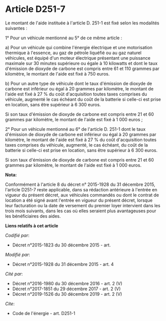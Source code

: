 # Article D251-7

Le montant de l'aide instituée à l'article D. 251-1 est fixé selon les modalités suivantes : 

1° Pour un véhicule mentionné au 5° de ce même article : 

a) Pour un véhicule qui combine l'énergie électrique et une motorisation thermique à l'essence, au gaz de pétrole liquéfié ou
au gaz naturel véhicules, est équipé d'un moteur électrique présentant une puissance maximale sur 30 minutes supérieure ou
égale à 10 kilowatts et dont le taux d'émission de dioxyde de carbone est compris entre 61 et 110 grammes par kilomètre, le
montant de l'aide est fixé à 750 euros. 

b) Pour un autre type de véhicule dont le taux d'émission de dioxyde de carbone est inférieur ou égal à 20 grammes par
kilomètre, le montant de l'aide est fixé à 27 % du coût d'acquisition toutes taxes comprises du véhicule, augmenté le cas
échéant du coût de la batterie si celle-ci est prise en location, sans être supérieur à 6 300 euros. 

Si son taux d'émission de dioxyde de carbone est compris entre 21 et 60 grammes par kilomètre, le montant de l'aide est fixé
à 1 000 euros ; 

2° Pour un véhicule mentionné au 6° de l'article D. 251-1 dont le taux d'émission de dioxyde de carbone est inférieur ou égal
à 20 grammes par kilomètre, le montant de l'aide est fixé à 27 % du coût d'acquisition toutes taxes comprises du véhicule,
augmenté, le cas échéant, du coût de la batterie si celle-ci est prise en location, sans être supérieur à 6 300 euros. 

Si son taux d'émission de dioxyde de carbone est compris entre 21 et 60 grammes par kilomètre, le montant de l'aide est fixé
à 1 000 euros.

**Nota:**

Conformément à l'article 8 du décret n° 2015-1928 du 31 décembre 2015, l'article D251-7 reste applicable, dans sa rédaction
antérieure à l'entrée en vigueur du présent décret, aux véhicules commandés ou dont le contrat de location a été signé avant
l'entrée en vigueur du présent décret, lorsque leur facturation ou la date de versement du premier loyer intervient dans les
trois mois suivants, dans les cas où elles seraient plus avantageuses pour les bénéficiaires des aides.

**Liens relatifs à cet article**

_Codifié par_:

  - Décret n°2015-1823 du 30 décembre 2015 - art.

_Modifié par_:

  - Décret n°2015-1928 du 31 décembre 2015 - art. 4

_Cité par_:

  - Décret n°2016-1980 du 30 décembre 2016 - art. 2 (V)
  - Décret n°2017-1851 du 29 décembre 2017 - art. 2 (V)
  - Décret n°2019-1526 du 30 décembre 2019 - art. 2 (V)

_Cite_:

  - Code de l'énergie - art. D251-1
